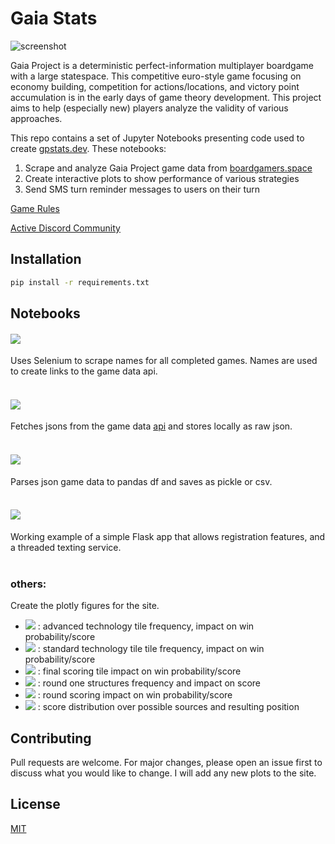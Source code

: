 # Gaia Stats

![screenshot](https://user-images.githubusercontent.com/54454071/191138235-c8122774-90af-40db-a3ca-365aa44c5a8d.png)

Gaia Project is a deterministic perfect-information multiplayer boardgame with a large statespace. 
This competitive euro-style game focusing on economy building, competition for actions/locations, 
and victory point accumulation is in the early days of game theory development. 
This project aims to help (especially new) players analyze the validity of various approaches. 

This repo contains a set of Jupyter Notebooks presenting code used to create [gpstats.dev](https://timgladyshev.com/gaia_stats/). These notebooks:
1. Scrape and analyze Gaia Project game data from [boardgamers.space](https://www.boardgamers.space/boardgame/gaia-project)
2. Create interactive plots to show performance of various strategies
3. Send SMS turn reminder messages to users on their turn

[Game Rules](https://images.zmangames.com/filer_public/ce/89/ce890bfd-227e-4249-a52a-976bc5f20d19/en_gaia_rulebook_lo.pdf)

[Active Discord Community](https://discord.gg/KwFHt2DQ)

## Installation
```bash
pip install -r requirements.txt
```

## Notebooks

#### <a href="https://nbviewer.org/github/TimGladyshev/bgs_data_gaia/blob/master/fetch_names.ipynb"><img src="https://img.shields.io/badge/nbviewer-fetch__names-informational"/></a> 

Uses Selenium to scrape names for all completed games. Names are used to create links to the game data api.
<br></br>
#### <a href="https://nbviewer.org/github/TimGladyshev/bgs_data_gaia/blob/master/fetch_jsons.ipynb"><img src="https://img.shields.io/badge/nbviewer-fetch__jsons-informational"/></a>
Fetches jsons from the game data [api](https://www.boardgamers.space/api/game/Modern-riddle-1723) and stores locally as raw json.
<br></br>
#### <a href="https://nbviewer.org/github/TimGladyshev/bgs_data_gaia/blob/master/parse_jsons.ipynb"><img src="https://img.shields.io/badge/nbviewer-parse__jsons-informational"/></a>
Parses json game data to pandas df and saves as pickle or csv.
<br></br>
#### <a href="https://nbviewer.org/github/TimGladyshev/bgs_data_gaia/blob/master/texting_service.ipynb"><img src="https://img.shields.io/badge/nbviewer-texting__service-informational"/></a>
Working example of a simple Flask app that allows registration features, and a threaded texting service.
<br></br>
### others:
Create the plotly figures for the site. 
* <a href="https://nbviewer.org/github/TimGladyshev/bgs_data_gaia/blob/master/advanced_techs.ipynb"><img src="https://img.shields.io/badge/nbviewer-advanced__techs-informational"/></a> : advanced technology tile frequency, impact on win probability/score
* <a href="https://nbviewer.org/github/TimGladyshev/bgs_data_gaia/blob/master/basic_tech.ipynb"><img src="https://img.shields.io/badge/nbviewer-basic__tech-informational"/></a> : standard technology tile tile frequency, impact on win probability/score
* <a href="https://nbviewer.org/github/TimGladyshev/bgs_data_gaia/blob/master/final_scorings_deltas.ipynb"><img src="https://img.shields.io/badge/nbviewer-final__scoring__deltas-informational"/></a> : final scoring tile impact on win probability/score
* <a href="https://nbviewer.org/github/TimGladyshev/bgs_data_gaia/blob/master/r1_strucs.ipynb"><img src="https://img.shields.io/badge/nbviewer-r1__structs-informational"/></a> : round one structures frequency and impact on score
* <a href="https://nbviewer.org/github/TimGladyshev/bgs_data_gaia/blob/master/round_scoring.ipynb"><img src="https://img.shields.io/badge/nbviewer-round__scoring-informational"/></a> : round scoring impact on win probability/score
* <a href="https://nbviewer.org/github/TimGladyshev/bgs_data_gaia/blob/master/scoring_methods.ipynb"><img src="https://img.shields.io/badge/nbviewer-scoring__methods-informational"/></a> : score distribution over possible sources and resulting position


## Contributing
Pull requests are welcome. For major changes, please open an issue first to discuss what you would like to change. I will add any new plots to the site.

## License
[MIT](https://choosealicense.com/licenses/mit/)